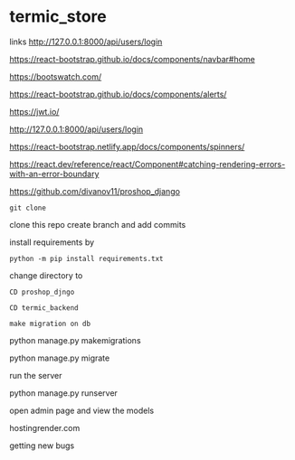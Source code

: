 # termic_store
links
http://127.0.0.1:8000/api/users/login

https://react-bootstrap.github.io/docs/components/navbar#home




https://bootswatch.com/



https://react-bootstrap.github.io/docs/components/alerts/


https://jwt.io/


http://127.0.0.1:8000/api/users/login



https://react-bootstrap.netlify.app/docs/components/spinners/


https://react.dev/reference/react/Component#catching-rendering-errors-with-an-error-boundary





https://github.com/divanov11/proshop_django



```git clone ```


clone this repo create branch and add commits 



install requirements by

```python -m pip install requirements.txt```

change directory to

```CD proshop_djngo```


```CD termic_backend```


```make migration on db```

python manage.py makemigrations


python manage.py migrate



run the server 

python manage.py runserver 


open admin page and view the models 




hostingrender.com


getting new bugs
